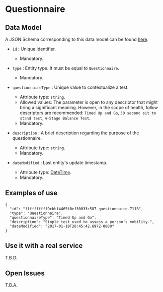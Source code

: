 # Questionnaire

## Data Model

A JSON Schema corresponding to this data model can be found [here](../schema.json).

+ `id` : Unique identifier.
    + Mandatory.

+ `type` : Entity type. It must be equal to `Questionnaire`.
    + Mandatory.

+ `questionnaireType` : Unique value to contextualize a test.
    + Attribute type: `string`.
    + Allowed values: The parameter is open to any descriptor that might bring a significant meaning. However, in the scope of health, follow descriptors are recommended: `Timed Up and Go`, `30 second sit to stand test`, `4-Stage Balance Test`.
    + Mandatory.

+ `description` : A brief description regarding the purpose of the questionnaire.
    + Attribute type: `string`.
    + Mandatory.

+ `dateModified` : Last entity's update timestamp.
    + Attribute type: [DateTime](https://schema.org/DateTime).
    + Mandatory.

## Examples of use

```
{
  "id": "ffffffffff9cbbf4465f0ef30033c587-questionnaire-7118",
  "type": "Questionnaire",
  "questionnaireType": "Timed Up and Go",
  "description": "Simple test used to assess a person's mobility.",
  "dateModified": "2017-01-18T20:45:42.697Z-0800"
}
```

## Use it with a real service

T.B.D.

## Open Issues

T.B.A.
